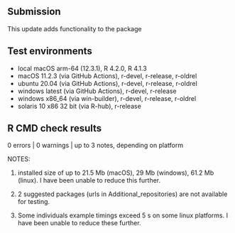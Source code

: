 ## Submission
This update adds functionality to the package

## Test environments
* local macOS arm-64 (12.3.1), R 4.2.0, R 4.1.3
* macOS 11.2.3 (via GitHub Actions), r-devel, r-release, r-oldrel
* ubuntu 20.04 (via GitHub Actions), r-devel, r-release, r-oldrel
* windows latest (via GitHub Actions), r-devel, r-release
* windows x86_64 (via win-builder), r-devel, r-release, r-oldrel
* solaris 10 x86 32 bit (via R-hub), r-release


## R CMD check results

0 errors | 0 warnings | up to 3 notes, depending on platform

NOTES:  

1. installed size of up to 21.5 Mb (macOS), 29 Mb (windows), 61.2 Mb (linux). 
I have been unable to reduce this further.  

2. 2 suggested packages (urls in Additional_repositories) are not available 
for testing.

3. Some individuals example timings exceed 5 s on some linux platforms. 
I have been unable to reduce these further.
